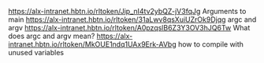 https://alx-intranet.hbtn.io/rltoken/Jip_nI4tv2ybQZ-jV3fqJg Arguments to main
https://alx-intranet.hbtn.io/rltoken/31aLwv8qsXuiUZrOk9Djqg argc and argv
https://alx-intranet.hbtn.io/rltoken/A0pzqslB6Z3Y3OV3hJQ6Tw What does argc and argv mean?
https://alx-intranet.hbtn.io/rltoken/MkOUE1ndq1UAx9Erk-AVbg how to compile with unused variables

